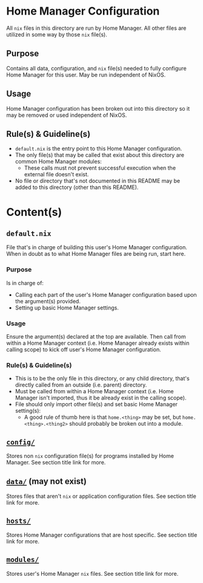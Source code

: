 # Home Manager Configuration

All `nix` files in this directory are run by Home Manager. All other files are utilized in some way by those `nix` file(s).

## Purpose

Contains all data, configuration, and `nix` file(s) needed to fully configure Home Manager for this user. May be run independent of NixOS.

## Usage

Home Manager configuration has been broken out into this directory so it may be removed or used independent of NixOS.

## Rule(s) & Guideline(s)

- `default.nix` is the entry point to this Home Manager configuration.
- The only file(s) that may be called that exist about this directory are common Home Manager modules:
   - These calls must not prevent successful execution when the external file doesn't exist.
- No file or directory that's not documented in this README may be added to this directory (other than this README).

# Content(s)

## `default.nix`

File that's in charge of building this user's Home Manager configuration. When in doubt as to what Home Manager files are being run, start here.

### Purpose

Is in charge of:

- Calling each part of the user's Home Manager configuration based upon the argument(s) provided.
- Setting up basic Home Manager settings.

### Usage

Ensure the argument(s) declared at the top are available. Then call from within a Home Manager context (i.e. Home Manager already exists within calling scope) to kick off user's Home Manager configuration.

### Rule(s) & Guideline(s)

- This is to be the only file in this directory, or any child directory, that's directly called from an outside (i.e. parent) directory.
- Must be called from within a Home Manager context (i.e. Home Manager isn't imported, thus it be already exist in the calling scope).
- File should only import other file(s) and set basic Home Manager setting(s):
   - A good rule of thumb here is that `home.<thing>` may be set, but `home.<thing>.<thing2>` should probably be broken out into a module.

## [`config/`](./config/README.md)

Stores non `nix` configuration file(s) for programs installed by Home Manager. See section title link for more.

## [`data/`](./data/README.md) (may not exist)

Stores files that aren't `nix` or application configuration files. See section title link for more.

## [`hosts/`](./hosts/README.md)

Stores Home Manager configurations that are host specific. See section title link for more.

## [`modules/`](./modules/README.md)

Stores user's Home Manager `nix` files. See section title link for more.

